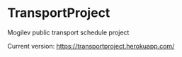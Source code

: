 # TransportProject
Mogilev public transport schedule project

Current version: https://transportproject.herokuapp.com/
